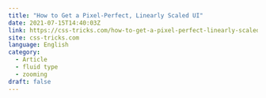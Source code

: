 ```yaml
---
title: "How to Get a Pixel-Perfect, Linearly Scaled UI"
date: 2021-07-15T14:40:03Z
link: https://css-tricks.com/how-to-get-a-pixel-perfect-linearly-scaled-ui/?utm_medium=RSS&utm_source=news.12bit.vn
site: css-tricks.com
language: English
category:
  - Article
  - fluid type
  - zooming
draft: false
---
```

